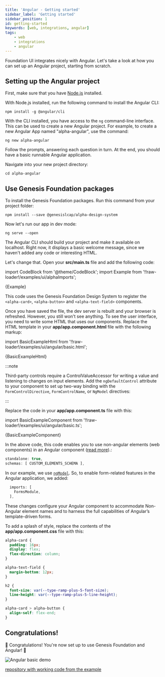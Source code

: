 ```yaml
---
title: 'Angular - Getting started'
sidebar_label: 'Getting started'
sidebar_position: 1
id: getting-started
keywords: [web, integrations, angular]
tags:
    - web
    - integrations
    - angular
---
```


Foundation UI integrates nicely with Angular. Let's take a look at how you can set up an Angular project, starting from scratch.

## Setting up the Angular project

First, make sure that you have [Node.js](https://nodejs.org/) installed. 

With Node.js installed, run the following command to install the Angular CLI:

```shell
npm install -g @angular/cli
```

With the CLI installed, you have access to the `ng` command-line interface. This can be used to create a new Angular project. For example, to create a new Angular App named "alpha-angular", use the command:

```shell
ng new alpha-angular
```

Follow the prompts, answering each question in turn. At the end, you should have a basic runnable Angular application.

Navigate into your new project directory:

```shell
cd alpha-angular
```

## Use Genesis Foundation packages

To install the Genesis Foundation packages. Run this command from your project folder:

```shell
npm install --save @genesislcap/alpha-design-system
```

Now let's run our app in dev mode:
```shell
ng serve --open
```

The Angular CLI should build your project and make it available on localhost. Right now, it displays a basic welcome message, since we haven't added any code or interesting HTML.

Let's change that. Open your **src/main.ts** file and add the following code:

import CodeBlock from '@theme/CodeBlock';
import Example from '!!raw-loader!/examples/ui/alphaImports';

<CodeBlock className="language-ts">{Example}</CodeBlock>

This code uses the Genesis Foundation Design System to register the `<alpha-card>`, `<alpha-button>` and `<alpha-text-field>` components.

Once you have saved the file, the dev server is rebuilt and your browser is refreshed. However, you still won't see anything. To see the user interface, you need to write some HTML that uses our components. Replace the HTML template in your **app/app.component.html** file with the following markup:

import BasicExampleHtml from '!!raw-loader!/examples/ui/angular/basic.html';

<CodeBlock className="language-html">{BasicExampleHtml}</CodeBlock>

:::note

Third-party controls require a ControlValueAccessor for writing a value and listening to changes on input elements. Add the `ngDefaultControl` attribute to your component to set up two-way binding with the `FormControlDirective`, `FormControlName`, or `NgModel` directives:

:::

Replace the code in your **app/app.component.ts** file with this:

import BasicExampleComponent from '!!raw-loader!/examples/ui/angular/basic.ts';

<CodeBlock className="language-ts">{BasicExampleComponent}</CodeBlock>

In the above code, this code enables you to use non-angular elements (web components) in an Angular component ([read more](https://angular.io/api/core/CUSTOM_ELEMENTS_SCHEMA)).:

```ts
standalone: true,
schemas: [ CUSTOM_ELEMENTS_SCHEMA ],
```

In our example, we use [`ngModel`](https://angular.io/api/forms/NgModel#description). So, to enable form-related features in the Angular application, we added:
```ts
  imports: [
    FormsModule,
  ],
```
These changes configure your Angular component to accommodate Non-Angular element names and to harness the full capabilities of Angular’s template-driven forms.

To add a splash of style, replace the contents of the **app/app.component.css** file with this:

```css
alpha-card {
  padding: 16px;
  display: flex;
  flex-direction: column;
}

alpha-text-field {
  margin-bottom: 12px;
}

h2 {
  font-size: var(--type-ramp-plus-5-font-size);
  line-height: var(--type-ramp-plus-5-line-height);
}

alpha-card > alpha-button {
  align-self: flex-end;
}
```
## Congratulations!

🎉 Congratulations! You're now set up to use Genesis Foundation and Angular! 🎉

![Angular basic demo](/integrations/angular/angular-basic-demo.gif)

[repository with working code from the example](https://github.com/genesiscommunitysuccess/integration-examples/tree/main/angular/alpha-angular)
